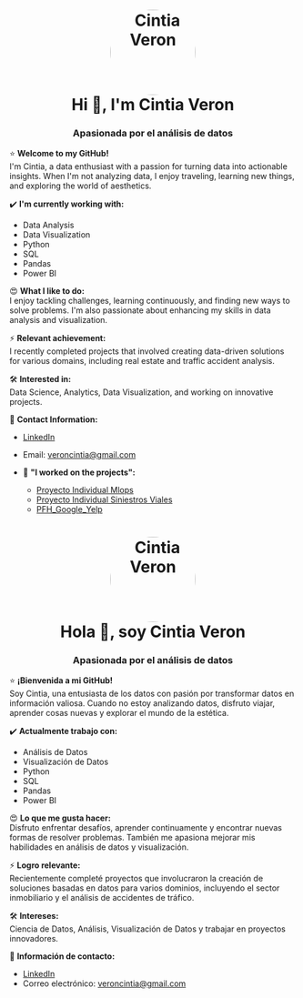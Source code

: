 <h1 align="center">
  <img src="URL_DE_TU_FOTO" alt="Cintia Veron" width="150" height="150" style="border-radius: 50%;"/>
  <br>
  Hi 👋, I'm Cintia Veron
</h1>
<h3 align="center">Apasionada por el análisis de datos</h3>

⭐️ **Welcome to my GitHub!**  
I'm Cintia, a data enthusiast with a passion for turning data into actionable insights. When I'm not analyzing data, I enjoy traveling, learning new things, and exploring the world of aesthetics.

✔️ **I'm currently working with:**
- Data Analysis
- Data Visualization
- Python
- SQL
- Pandas
- Power BI

😍 **What I like to do:**  
I enjoy tackling challenges, learning continuously, and finding new ways to solve problems. I'm also passionate about enhancing my skills in data analysis and visualization.

⚡ **Relevant achievement:**  
I recently completed projects that involved creating data-driven solutions for various domains, including real estate and traffic accident analysis.

🛠 **Interested in:**  
Data Science, Analytics, Data Visualization, and working on innovative projects.

📲 **Contact Information:**
- [LinkedIn](https://linkedin.com/in/cintia-veron-93963a226)
- Email: [veroncintia@gmail.com](mailto:veroncintia@gmail.com)


- 🔭 **"I worked on the projects":**  
  - [Proyecto Individual Mlops](https://github.com/CintiaVeron/Proyecto_Individual01)  
  - [Proyecto Individual Siniestros Viales](https://github.com/CintiaVeron/PI2_SiniestrosViales)  
  - [PFH_Google_Yelp](https://github.com/facundou94/PFH_Google_Yelp)


<h1 align="center">
  <img src="URL_DE_TU_FOTO" alt="Cintia Veron" width="150" height="150" style="border-radius: 50%;"/>
  <br>
  Hola 👋, soy Cintia Veron
</h1>
<h3 align="center">Apasionada por el análisis de datos</h3>

⭐️ **¡Bienvenida a mi GitHub!**  
Soy Cintia, una entusiasta de los datos con pasión por transformar datos en información valiosa. Cuando no estoy analizando datos, disfruto viajar, aprender cosas nuevas y explorar el mundo de la estética.

✔️ **Actualmente trabajo con:**
- Análisis de Datos
- Visualización de Datos
- Python
- SQL
- Pandas
- Power BI

😍 **Lo que me gusta hacer:**  
Disfruto enfrentar desafíos, aprender continuamente y encontrar nuevas formas de resolver problemas. También me apasiona mejorar mis habilidades en análisis de datos y visualización.

⚡ **Logro relevante:**  
Recientemente completé proyectos que involucraron la creación de soluciones basadas en datos para varios dominios, incluyendo el sector inmobiliario y el análisis de accidentes de tráfico.

🛠 **Intereses:**  
Ciencia de Datos, Análisis, Visualización de Datos y trabajar en proyectos innovadores.

📲 **Información de contacto:**
- [LinkedIn](https://linkedin.com/in/cintia-veron-93963a226)
- Correo electrónico: [veroncintia@gmail.com](mailto:veroncintia@gmail.com)


